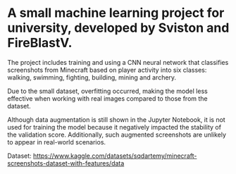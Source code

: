 # A small machine learning project for university, developed by Sviston and FireBlastV.

The project includes training and using a CNN neural network that classifies screenshots from Minecraft based on player activity into six classes: walking, swimming, fighting, building, mining and archery.

Due to the small dataset, overfitting occurred, making the model less effective when working with real images compared to those from the dataset.

Although data augmentation is still shown in the Jupyter Notebook, it is not used for training the model because it negatively impacted the stability of the validation score. Additionally, such augmented screenshots are unlikely to appear in real-world scenarios.

Dataset: https://www.kaggle.com/datasets/sqdartemy/minecraft-screenshots-dataset-with-features/data
